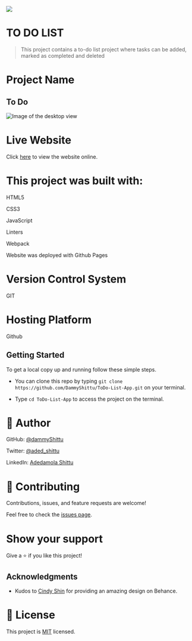 ![](https://img.shields.io/badge/Microverse-blueviolet)

# TO DO LIST

> This project contains a to-do list project where tasks can be added, marked as completed and deleted

# Project Name

## To Do

![Image of the desktop view](.src./screenshot.png)


# Live Website

Click [here](https://dammyshittu.github.io/ToDo-List-App/) to view the website online.


# This project was built with:

HTML5

CSS3

JavaScript

Linters

Webpack

Website was deployed with Github Pages

# Version Control System

GIT

# Hosting Platform

Github

## Getting Started

To get a local copy up and running follow these simple steps.

- You can clone this repo by typing `git clone https://github.com/DammyShittu/ToDo-List-App.git` on your terminal.

- Type `cd ToDo-List-App` to access the project on the terminal.

# 👤 Author

GitHub: [@dammyShittu](https://github.com/DammyShittu/)

Twitter: [@aded_shittu](https://twitter.com/aded_shittu/)

LinkedIn: [Adedamola Shittu](linkedin.com/in/adedamola-shittu-3ab465172/)

# 🤝 Contributing

Contributions, issues, and feature requests are welcome!

Feel free to check the [issues page](https://github.com/DammyShittu/WeSingAfrica-Capstone/issues).

# Show your support

Give a ⭐️ if you like this project!

## Acknowledgments

- Kudos to [Cindy Shin](https://www.behance.net/adagio07) for providing an amazing design on Behance.

# 📝 License

This project is [MIT](LICENSE) licensed.

